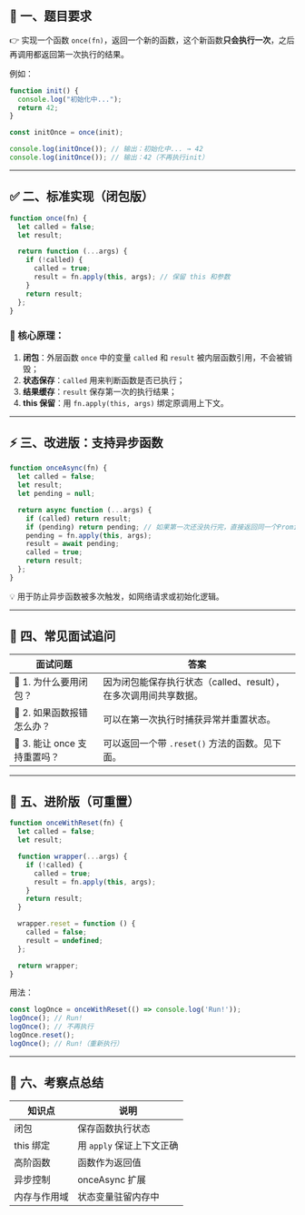 

## 🎯 一、题目要求

👉 实现一个函数 `once(fn)`，返回一个新的函数，这个新函数**只会执行一次**，之后再调用都返回第一次执行的结果。

例如：

```js
function init() {
  console.log("初始化中...");
  return 42;
}

const initOnce = once(init);

console.log(initOnce()); // 输出：初始化中... → 42
console.log(initOnce()); // 输出：42（不再执行init）
```

---

## ✅ 二、标准实现（闭包版）

```js
function once(fn) {
  let called = false;
  let result;

  return function (...args) {
    if (!called) {
      called = true;
      result = fn.apply(this, args); // 保留 this 和参数
    }
    return result;
  };
}
```

### 🌟 核心原理：

1. **闭包**：外层函数 `once` 中的变量 `called` 和 `result` 被内层函数引用，不会被销毁；
2. **状态保存**：`called` 用来判断函数是否已执行；
3. **结果缓存**：`result` 保存第一次的执行结果；
4. **this 保留**：用 `fn.apply(this, args)` 绑定原调用上下文。

---

## ⚡ 三、改进版：支持异步函数

```js
function onceAsync(fn) {
  let called = false;
  let result;
  let pending = null;

  return async function (...args) {
    if (called) return result;
    if (pending) return pending; // 如果第一次还没执行完，直接返回同一个Promise
    pending = fn.apply(this, args);
    result = await pending;
    called = true;
    return result;
  };
}
```

💡 用于防止异步函数被多次触发，如网络请求或初始化逻辑。

---

## 💬 四、常见面试追问

| 面试问题                 | 答案                                     |
| -------------------- | -------------------------------------- |
| 🔹 1. 为什么要用闭包？       | 因为闭包能保存执行状态（called、result），在多次调用间共享数据。 |
| 🔹 2. 如果函数报错怎么办？     | 可以在第一次执行时捕获异常并重置状态。                    |
| 🔹 3. 能让 once 支持重置吗？ | 可以返回一个带 `.reset()` 方法的函数。见下面。          |

---

## 🧩 五、进阶版（可重置）

```js
function onceWithReset(fn) {
  let called = false;
  let result;

  function wrapper(...args) {
    if (!called) {
      called = true;
      result = fn.apply(this, args);
    }
    return result;
  }

  wrapper.reset = function () {
    called = false;
    result = undefined;
  };

  return wrapper;
}
```

用法：

```js
const logOnce = onceWithReset(() => console.log('Run!'));
logOnce(); // Run!
logOnce(); // 不再执行
logOnce.reset();
logOnce(); // Run!（重新执行）
```

---

## 🚀 六、考察点总结

| 知识点     | 说明                |
| ------- | ----------------- |
| 闭包      | 保存函数执行状态          |
| this 绑定 | 用 `apply` 保证上下文正确 |
| 高阶函数    | 函数作为返回值           |
| 异步控制    | onceAsync 扩展      |
| 内存与作用域  | 状态变量驻留内存中         |

 